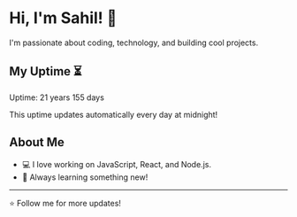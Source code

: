 # Hi, I'm Sahil! 👋

I'm passionate about coding, technology, and building cool projects.

## My Uptime ⏳
Uptime: 21 years 155 days

This uptime updates automatically every day at midnight!

## About Me
- 💻 I love working on JavaScript, React, and Node.js.
- 🎯 Always learning something new!

---

⭐️ Follow me for more updates!
